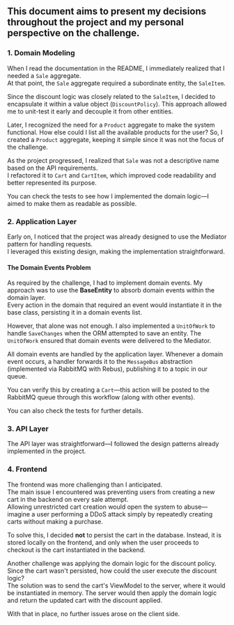 ## This document aims to present my decisions throughout the project and my personal perspective on the challenge.

### 1. Domain Modeling  

When I read the documentation in the README, I immediately realized that I needed a `Sale` aggregate.  
At that point, the `Sale` aggregate required a subordinate entity, the `SaleItem`.  

Since the discount logic was closely related to the `SaleItem`, I decided to encapsulate it within a value object (`DiscountPolicy`). This approach allowed me to unit-test it early and decouple it from other entities.  

Later, I recognized the need for a `Product` aggregate to make the system functional. How else could I list all the available products for the user? So, I created a `Product` aggregate, keeping it simple since it was not the focus of the challenge.  

As the project progressed, I realized that `Sale` was not a descriptive name based on the API requirements.  
I refactored it to `Cart` and `CartItem`, which improved code readability and better represented its purpose.  

You can check the tests to see how I implemented the domain logic—I aimed to make them as readable as possible.  

### 2. Application Layer  

Early on, I noticed that the project was already designed to use the Mediator pattern for handling requests.  
I leveraged this existing design, making the implementation straightforward.  

#### **The Domain Events Problem**  

As required by the challenge, I had to implement domain events. My approach was to use the **BaseEntity** to absorb domain events within the domain layer.  
Every action in the domain that required an event would instantiate it in the base class, persisting it in a domain events list.  

However, that alone was not enough. I also implemented a `UnitOfWork` to handle `SaveChanges` when the ORM attempted to save an entity. The `UnitOfWork` ensured that domain events were delivered to the Mediator.  

All domain events are handled by the application layer. Whenever a domain event occurs, a handler forwards it to the `MessageBus` abstraction (implemented via RabbitMQ with Rebus), publishing it to a topic in our queue.  

You can verify this by creating a `Cart`—this action will be posted to the RabbitMQ queue through this workflow (along with other events).  

You can also check the tests for further details.  

### 3. API Layer  

The API layer was straightforward—I followed the design patterns already implemented in the project.  

### 4. Frontend  

The frontend was more challenging than I anticipated.  
The main issue I encountered was preventing users from creating a new cart in the backend on every sale attempt.  
Allowing unrestricted cart creation would open the system to abuse—imagine a user performing a DDoS attack simply by repeatedly creating carts without making a purchase.  

To solve this, I decided **not** to persist the cart in the database. Instead, it is stored locally on the frontend, and only when the user proceeds to checkout is the cart instantiated in the backend.  

Another challenge was applying the domain logic for the discount policy. Since the cart wasn't persisted, how could the user execute the discount logic?  
The solution was to send the cart's ViewModel to the server, where it would be instantiated in memory. The server would then apply the domain logic and return the updated cart with the discount applied.  

With that in place, no further issues arose on the client side.
